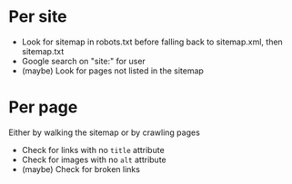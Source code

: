 # Per site

* Look for sitemap in robots.txt before falling back to sitemap.xml, then sitemap.txt
* Google search on "site:<hostname>" for user
* (maybe) Look for pages not listed in the sitemap

# Per page

Either by walking the sitemap or by crawling pages

* Check for links with no `title` attribute
* Check for images with no `alt` attribute
* (maybe) Check for broken links
